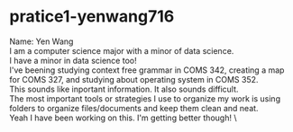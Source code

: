 # pratice1-yenwang716
Name: Yen Wang\
I am a computer science major with a minor of data science. \
I have a minor in data science too! \
I've beening studying context free grammar in COMS 342, creating a map for COMS 327, and studying about operating system in COMS 352.\
This sounds like inportant information. It also sounds difficult. \
The most important tools or strategies I use to organize my work is using folders to organize files/documents and keep them clean and neat.\
Yeah I have been working on this. I'm getting better though! \

